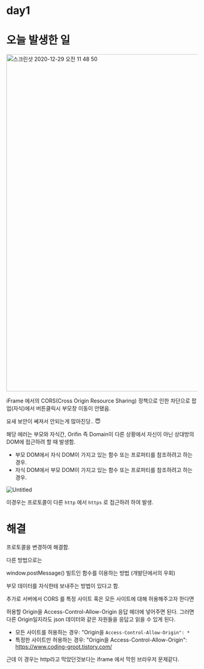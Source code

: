 # day1

# 오늘 발생한 일

<img width="887" alt="스크린샷 2020-12-29 오전 11 48 50" src="https://user-images.githubusercontent.com/44457591/103271535-d724d180-49fd-11eb-996b-c05d7ce33738.png">

iFrame 에서의 CORS(Cross Origin Resource Sharing) 정책으로 인한 차단으로 팝업(자식)에서 버튼클릭시 부모창 이동이 안됐음.

요새 보안이 쎄져서 안되는게 많아진당.. 😇

해당 에러는 부모와 자식간, Orifin 즉 Domain이 다른 상황에서 자신이 아닌 상대방의 DOM에 접근하려 할 때 발생함. 

- 부모 DOM에서 자식 DOM이 가지고 있는 함수 또는 프로퍼티를 참조하려고 하는 경우.
- 자식 DOM에서 부모 DOM이 가지고 있는 함수 또는 프로퍼티를 참조하려고 하는 경우.

![Untitled](https://user-images.githubusercontent.com/44457591/103271492-bceaf380-49fd-11eb-826f-92113929fe89.png)

이경우는 프로토콜이 다른 `http` 에서 `https` 로 접근하려 하여 발생. 

# 해결

프로토콜을 변경하여 해결함.

다른 방법으로는 

window.postMessage() 빌트인 함수를 이용하는 방법 (개발단에서의 우회)

부모 데이터를 자식한테 보내주는 방법이 있다고 함. 

추가로 서버에서 CORS 를 특정 사이트 혹은 모든 사이트에 대해 허용해주고자 한다면

허용할 Origin을 Access-Control-Allow-Origin 응답 헤더에 넣어주면 된다. 그러면 다른 Origin일지라도 json 데이터와 같은 자원들을 응답고 읽을 수 있게 된다.

- 모든 사이트를 허용하는 경우: "Origin을 `Access-Control-Allow-Origin": *`
- 특정한 사이트만 허용하는 경우: "Origin을 Access-Control-Allow-Origin": https://www.coding-groot.tistory.com/

근데 이 경우는 http라고 막았던것보다는 iframe 에서 막힌 브라우저 문제같다.
